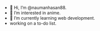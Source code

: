 - 👋 Hi, I’m @naumanhasan88.
- 👀 I’m interested in anime.
- 🌱 I’m currently learning web development.
- working on a to-do list.

<!---
naumanhasan88/naumanhasan88 is a ✨ special ✨ repository because its `README.md` (this file) appears on your GitHub profile.
You can click the Preview link to take a look at your changes.
--->
